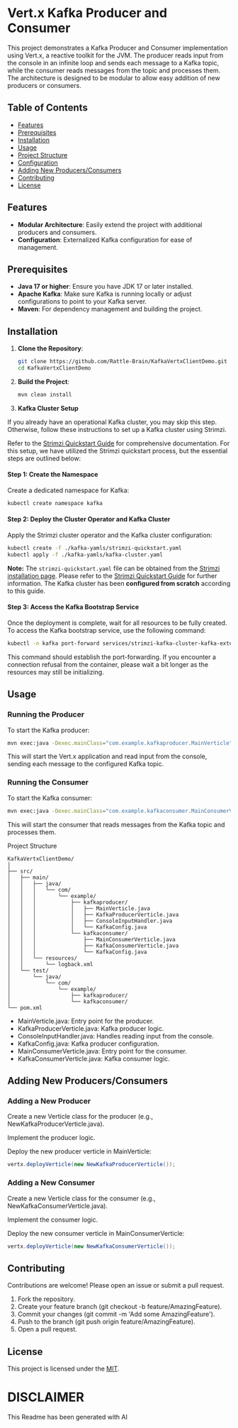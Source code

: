 # Vert.x Kafka Producer and Consumer

This project demonstrates a Kafka Producer and Consumer implementation using Vert.x, a reactive toolkit for the JVM. The producer reads input from the console in an infinite loop and sends each message to a Kafka topic, while the consumer reads messages from the topic and processes them. The architecture is designed to be modular to allow easy addition of new producers or consumers.

## Table of Contents

- [Features](#features)
- [Prerequisites](#prerequisites)
- [Installation](#installation)
- [Usage](#usage)
- [Project Structure](#project-structure)
- [Configuration](#configuration)
- [Adding New Producers/Consumers](#adding-new-producersconsumers)
- [Contributing](#contributing)
- [License](#license)

## Features

- **Modular Architecture**: Easily extend the project with additional producers and consumers.
- **Configuration**: Externalized Kafka configuration for ease of management.

## Prerequisites

- **Java 17 or higher**: Ensure you have JDK 17 or later installed.
- **Apache Kafka**: Make sure Kafka is running locally or adjust configurations to point to your Kafka server.
- **Maven**: For dependency management and building the project.

## Installation

1. **Clone the Repository**:

    ```bash
    git clone https://github.com/Rattle-Brain/KafkaVertxClientDemo.git
    cd KafkaVertxClientDemo
    ```

2. **Build the Project**:

    ```bash
    mvn clean install
    ```
 
3. **Kafka Cluster Setup**

If you already have an operational Kafka cluster, you may skip this step. Otherwise, follow these instructions to set up a Kafka cluster using Strimzi.

Refer to the [Strimzi Quickstart Guide](https://strimzi.io/quickstarts) for comprehensive documentation. For this setup, we have utilized the Strimzi quickstart process, but the essential steps are outlined below:

#### Step 1: Create the Namespace

Create a dedicated namespace for Kafka:

   ```bash
   kubectl create namespace kafka
   ```

#### Step 2: Deploy the Cluster Operator and Kafka Cluster

Apply the Strimzi cluster operator and the Kafka cluster configuration:

   ```bash
   kubectl create -f ./kafka-yamls/strimzi-quickstart.yaml
   kubectl apply -f ./kafka-yamls/kafka-cluster.yaml
   ```

**Note:** The `strimzi-quickstart.yaml` file can be obtained from the [Strimzi installation page](https://strimzi.io/install/latest?namespace=kafka). Please refer to the [Strimzi Quickstart Guide](https://strimzi.io/quickstarts) for further information. The Kafka cluster has been **configured from scratch** according to this guide.

#### Step 3: Access the Kafka Bootstrap Service

Once the deployment is complete, wait for all resources to be fully created. To access the Kafka bootstrap service, use the following command:

   ```bash
   kubectl -n kafka port-forward services/strimzi-kafka-cluster-kafka-external-bootstrap 9092:9094 &
   ```

This command should establish the port-forwarding. If you encounter a connection refusal from the container, please wait a bit longer as the resources may still be initializing.

## Usage

### Running the Producer

To start the Kafka producer:

```bash
mvn exec:java -Dexec.mainClass="com.example.kafkaproducer.MainVerticle"
```

This will start the Vert.x application and read input from the console, sending each message to the configured Kafka topic.

### Running the Consumer

To start the Kafka consumer:

```bash
mvn exec:java -Dexec.mainClass="com.example.kafkaconsumer.MainConsumerVerticle"
```

This will start the consumer that reads messages from the Kafka topic and processes them.

Project Structure

```plaintext
KafkaVertxClientDemo/
│
├── src/
│   ├── main/
│   │   ├── java/
│   │   │   └── com/
│   │   │       └── example/
│   │   │           ├── kafkaproducer/
│   │   │           │   ├── MainVerticle.java
│   │   │           │   ├── KafkaProducerVerticle.java
│   │   │           │   ├── ConsoleInputHandler.java
│   │   │           │   └── KafkaConfig.java
│   │   │           └── kafkaconsumer/
│   │   │               ├── MainConsumerVerticle.java
│   │   │               ├── KafkaConsumerVerticle.java
│   │   │               └── KafkaConfig.java
│   │   └── resources/
│   │       └── logback.xml
│   └── test/
│       └── java/
│           └── com/
│               └── example/
│                   ├── kafkaproducer/
│                   └── kafkaconsumer/
└── pom.xml
```

- MainVerticle.java: Entry point for the producer.
- KafkaProducerVerticle.java: Kafka producer logic.
- ConsoleInputHandler.java: Handles reading input from the console.
- KafkaConfig.java: Kafka producer configuration.
- MainConsumerVerticle.java: Entry point for the consumer.
- KafkaConsumerVerticle.java: Kafka consumer logic.

## Adding New Producers/Consumers
### Adding a New Producer

Create a new Verticle class for the producer (e.g., NewKafkaProducerVerticle.java).

Implement the producer logic.

Deploy the new producer verticle in MainVerticle:

```java
vertx.deployVerticle(new NewKafkaProducerVerticle());
```

### Adding a New Consumer

Create a new Verticle class for the consumer (e.g., NewKafkaConsumerVerticle.java).

Implement the consumer logic.

Deploy the new consumer verticle in MainConsumerVerticle:

```java
vertx.deployVerticle(new NewKafkaConsumerVerticle());
```

## Contributing

Contributions are welcome! Please open an issue or submit a pull request.

1. Fork the repository.
2. Create your feature branch (git checkout -b feature/AmazingFeature).
3. Commit your changes (git commit -m 'Add some AmazingFeature').
4. Push to the branch (git push origin feature/AmazingFeature).
5. Open a pull request.

## License

This project is licensed under the [MIT](LICENSE).

# DISCLAIMER

This Readme has been generated with AI
